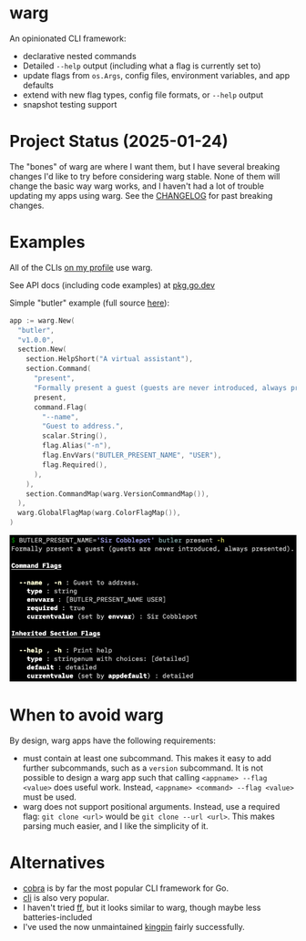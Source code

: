 # warg

An opinionated CLI framework:

- declarative nested commands
- Detailed `--help` output (including what a flag is currently set to)
- update flags from `os.Args`, config files, environment variables, and app defaults
- extend with new flag types, config file formats, or `--help` output
- snapshot testing support

# Project Status (2025-01-24)

The "bones" of warg are where I want them, but I have several breaking changes I'd like to try before considering warg stable. None of them will change the basic way warg works, and I haven't had a lot of trouble updating my apps using warg. See the [CHANGELOG](./CHANGELOG.md) for past breaking changes.

# Examples

All of the CLIs [on my profile](https://github.com/bbkane/bbkane) use warg.

See API docs (including code examples) at [pkg.go.dev](https://pkg.go.dev/go.bbkane.com/warg)

Simple "butler" example (full source [here](examples/butler/main.go)):

```go
app := warg.New(
  "butler",
  "v1.0.0",
  section.New(
    section.HelpShort("A virtual assistant"),
    section.Command(
      "present",
      "Formally present a guest (guests are never introduced, always presented).",
      present,
      command.Flag(
        "--name",
        "Guest to address.",
        scalar.String(),
        flag.Alias("-n"),
        flag.EnvVars("BUTLER_PRESENT_NAME", "USER"),
        flag.Required(),
      ),
    ),
    section.CommandMap(warg.VersionCommandMap()),
  ),
  warg.GlobalFlagMap(warg.ColorFlagMap()),
)
```

<p align="center">
  <img src="img/image-20220114212104654.png" alt="Sublime's custom image"/>
</p>

# When to avoid warg

By design, warg apps have the following requirements:

- must contain at least one subcommand. This makes it easy to add further subcommands, such as a `version` subcommand.   It is not possible to design a warg app such that calling `<appname> --flag <value>` does useful work. Instead, `<appname> <command> --flag <value>` must be used.
- warg does not support positional arguments. Instead, use a required flag: `git clone <url>` would be `git clone --url <url>`. This makes parsing much easier, and I like the simplicity of it.

# Alternatives

- [cobra](https://github.com/spf13/cobra) is by far the most popular CLI framework for Go.
- [cli](https://github.com/urfave/cli) is also very popular.
- I haven't tried [ff](https://github.com/peterbourgon/ff), but it looks similar to warg, though maybe less batteries-included
- I've used the now unmaintained [kingpin](https://github.com/alecthomas/kingpin) fairly successfully.

